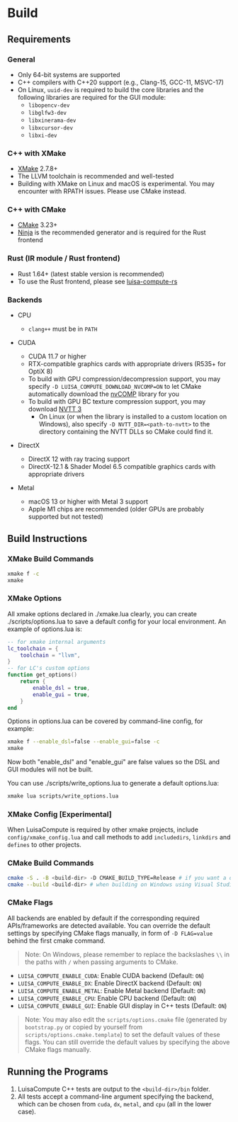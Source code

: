 # Build

## Requirements

### General
- Only 64-bit systems are supported
- C++ compilers with C++20 support (e.g., Clang-15, GCC-11, MSVC-17)
- On Linux, `uuid-dev` is required to build the core libraries and the following libraries are required for the GUI module:
  - `libopencv-dev`
  - `libglfw3-dev`
  - `libxinerama-dev`
  - `libxcursor-dev`
  - `libxi-dev`


### C++ with XMake

- [XMake](https://xmake.io/) 2.7.8+
- The LLVM toolchain is recommended and well-tested
- Building with XMake on Linux and macOS is experimental. You may encounter with RPATH issues. Please use CMake instead.

### C++ with CMake

- [CMake](https://cmake.org/) 3.23+
- [Ninja](https://ninja-build.org) is the recommended generator and is required for the Rust frontend

### Rust (IR module / Rust frontend)
- Rust 1.64+ (latest stable version is recommended)
- To use the Rust frontend, please see [luisa-compute-rs](https://github.com/LuisaGroup/luisa-compute-rs)

### Backends

- CPU
    - `clang++` must be in `PATH`
- CUDA
    - CUDA 11.7 or higher
    - RTX-compatible graphics cards with appropriate drivers (R535+ for OptiX 8)
    - To build with GPU compression/decompression support, you may specify `-D LUISA_COMPUTE_DOWNLOAD_NVCOMP=ON` to let CMake automatically download the [nvCOMP](https://developer.nvidia.com/nvcomp) library for you
    - To build with GPU BC texture compression support, you may download [NVTT 3](https://developer.nvidia.com/gpu-accelerated-texture-compression)
      - On Linux (or when the library is installed to a custom location on Windows), also specify `-D NVTT_DIR=<path-to-nvtt>` to the directory containing the NVTT DLLs so CMake could find it.

- DirectX
    - DirectX 12 with ray tracing support
    - DirectX-12.1 & Shader Model 6.5 compatible graphics cards with appropriate drivers
- Metal
    - macOS 13 or higher with Metal 3 support
    - Apple M1 chips are recommended (older GPUs are probably supported but not tested)

## Build Instructions

### XMake Build Commands

```bash
xmake f -c
xmake
```

### XMake Options

All xmake options declared in ./xmake.lua clearly, you can create ./scripts/options.lua to save a default config for your local environment. An example of options.lua is:

```lua
-- for xmake internal arguments
lc_toolchain = {
	toolchain = "llvm",
}
-- for LC's custom options
function get_options()
	return {
		enable_dsl = true,
		enable_gui = true,
	}
end
```
Options in options.lua can be covered by command-line config, for example:

```bash
xmake f --enable_dsl=false --enable_gui=false -c
xmake
```

Now both "enable_dsl" and "enable_gui" are false values so the DSL and GUI modules will not be built.

You can use ./scripts/write_options.lua to generate a default options.lua:
```bash
xmake lua scripts/write_options.lua
```

### XMake Config [Experimental]

When LuisaCompute is required by other xmake projects, include `config/xmake_config.lua` and call methods to add `includedirs`, `linkdirs` and `defines` to other projects.

### CMake Build Commands

```bash
cmake -S . -B <build-dir> -D CMAKE_BUILD_TYPE=Release # if you want a debug build, change to `-D CMAKE_BUILD_TYPE=Debug`; optionally followed by other flags as listed above
cmake --build <build-dir> # when building on Windows using Visual Studio Generators, add `--config=Release` in a release build
```

### CMake Flags

All backends are enabled by default if the corresponding required
APIs/frameworks are detected available. You can override the default
settings by specifying CMake flags manually, in form of `-D FLAG=value`
behind the first cmake command.

> Note: On Windows, please remember to replace the backslashes `\\` in the paths with `/` when passing arguments to CMake.

- `LUISA_COMPUTE_ENABLE_CUDA`: Enable CUDA backend (Default: `ON`)
- `LUISA_COMPUTE_ENABLE_DX`: Enable DirectX backend (Default: `ON`)
- `LUISA_COMPUTE_ENABLE_METAL`: Enable Metal backend (Default: `ON`)
- `LUISA_COMPUTE_ENABLE_CPU`: Enable CPU backend (Default: `ON`)
- `LUISA_COMPUTE_ENABLE_GUI`: Enable GUI display in C++ tests (Default: `ON`)

> Note: You may also edit the `scripts/options.cmake` file (generated by `bootstrap.py` or copied by yourself from
> `scripts/options.cmake.template`) to set the default values of these flags. You can still override the default
> values by specifying the above CMake flags manually.
  
## Running the Programs

1. LuisaCompute C++ tests are output to the `<build-dir>/bin` folder.
2. All tests accept a command-line argument specifying the backend, which can be chosen from `cuda`, `dx`, `metal`,
   and `cpu` (all in the lower case).
